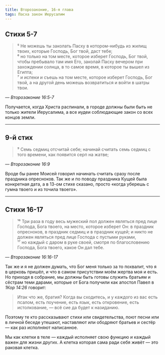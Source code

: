 ```yaml
---
title: Второзаконие, 16-я глава
tags: Пасха закон Иерусалим
---
```


## Стихи 5-7

> ⁵ Не можешь ты заколать Пасху в котором-нибудь из жилищ твоих, которые Господь, Бог твой, даст тебе;  
> ⁶ но только на том месте, которое изберет Господь, Бог твой, чтобы пребывало там имя Его, заколай Пасху вечером
> при захождении солнца, в то самое время, в которое ты вышел из Египта;  
> ⁷ и испеки и съешь на том месте, которое изберет Господь, Бог твой, а на другой день можешь возвратиться и войти в шатры твои.

— <cite>Второзаконие&nbsp;16:5-7</cite>

Получается, когда Христа распинали, в городе должны были быть не только жители Иерусалима, а все иудеи соблюдающие закон со всех концов земли.

***

## 9-й стих

> ⁹ Семь седмиц отсчитай себе; начинай считать семь седмиц с того времени, как появится серп на жатве;

— <cite>Второзаконие&nbsp;16:9</cite>

Вроде бы ранее Моисей говорил начинать считать сразу после праздника опресноков. Так же и по поводу праздника Кущей была конкретная дата,
а в 13-ом стихе сказано, просто «когда уберешь с гумна твоего и из точила твоего».

***

## Стихи 16-17

> ¹⁶ Три раза в году весь мужеский пол должен являться пред лице Господа, Бога твоего, на место, которое изберет Он:
> в праздник опресноков, в праздник седмиц и в праздник кущей; и никто не должен являться пред лице Господа с пустыми руками,  
> ¹⁷ но каждый с даром в руке своей, смотря по благословению Господа, Бога твоего, какое Он дал тебе.

— <cite>Второзаконие&nbsp;16:16-17</cite>

Так же и я не должен думать, что Бог меня только за то похвалит, что я в церковь пришёл, и что в самом присутствии моём жертва моя и есть.
Но приходя в собрание, мы должны быть готовы служить братьям и сёстрам теми дарами, которые от Бога получили как апостол Павел в <cite>1Кор&nbsp;14:26</cite> говорит:

> Итак что же, братия? Когда вы сходитесь, и у каждого из вас есть псалом, есть поучение, есть язык, есть откровение,
> есть истолкование, — всё сие да будет к назиданию.

Поэтому те кто рассказывают стихи или свидетельства, поют песни или в личной беседе утешают, наставляют или ободряют братьев и сестёр — как раз исполняют написанное.

Мы как клетки в теле — каждый исполняет свою функцию и каждый важен для жизни других. А клетка которая сама ради себя живёт — это раковая клетка.
